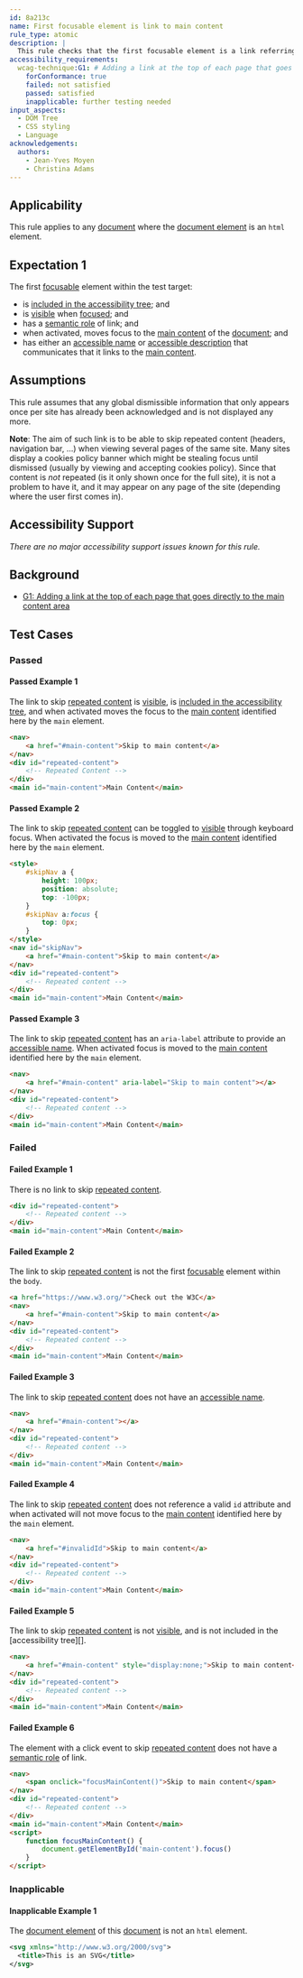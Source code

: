 ```yaml
---
id: 8a213c
name: First focusable element is link to main content
rule_type: atomic
description: |
  This rule checks that the first focusable element is a link referring to the main content of the page
accessibility_requirements:
  wcag-technique:G1: # Adding a link at the top of each page that goes directly to the main content area
    forConformance: true
    failed: not satisfied
    passed: satisfied
    inapplicable: further testing needed
input_aspects:
  - DOM Tree
  - CSS styling
  - Language
acknowledgements:
  authors:
    - Jean-Yves Moyen
    - Christina Adams
---
```


## Applicability

This rule applies to any [document][] where the [document element][] is an `html` element.

## Expectation 1

The first [focusable][] element within the test target:

- is [included in the accessibility tree][]; and
- is [visible][] when [focused][]; and
- has a [semantic role][] of link; and
- when activated, moves focus to the [main content][] of the [document][]; and
- has either an [accessible name][] or [accessible description][] that communicates that it links to the [main content][].

## Assumptions

This rule assumes that any global dismissible information that only appears once per site has already been acknowledged and is not displayed any more.

**Note**: The aim of such link is to be able to skip repeated content (headers, navigation bar, ...) when viewing several pages of the same site. Many sites display a cookies policy banner which might be stealing focus until dismissed (usually by viewing and accepting cookies policy). Since that content is _not_ repeated (is it only shown once for the full site), it is not a problem to have it, and it may appear on any page of the site (depending where the user first comes in).

## Accessibility Support

_There are no major accessibility support issues known for this rule._

## Background

- [G1: Adding a link at the top of each page that goes directly to the main content area](https://www.w3.org/WAI/WCAG21/Techniques/general/G1)

## Test Cases

### Passed

#### Passed Example 1

The link to skip [repeated content](#repeated-content) is [visible][], is [included in the accessibility tree][], and when activated moves the focus to the [main content][] identified here by the `main` element.

```html
<nav>
	<a href="#main-content">Skip to main content</a>
</nav>
<div id="repeated-content">
	<!-- Repeated Content -->
</div>
<main id="main-content">Main Content</main>
```

#### Passed Example 2

The link to skip [repeated content](#repeated-content) can be toggled to [visible][] through keyboard focus. When activated the focus is moved to the [main content][] identified here by the `main` element.

```html
<style>
	#skipNav a {
		height: 100px;
		position: absolute;
		top: -100px;
	}
	#skipNav a:focus {
		top: 0px;
	}
</style>
<nav id="skipNav">
	<a href="#main-content">Skip to main content</a>
</nav>
<div id="repeated-content">
	<!-- Repeated content -->
</div>
<main id="main-content">Main Content</main>
```

#### Passed Example 3

The link to skip [repeated content](#repeated-content) has an `aria-label` attribute to provide an [accessible name][]. When activated focus is moved to the [main content][] identified here by the `main` element.

```html
<nav>
	<a href="#main-content" aria-label="Skip to main content"></a>
</nav>
<div id="repeated-content">
	<!-- Repeated content -->
</div>
<main id="main-content">Main Content</main>
```

### Failed

#### Failed Example 1

There is no link to skip [repeated content](#repeated-content).

```html
<div id="repeated-content">
	<!-- Repeated content -->
</div>
<main id="main-content">Main Content</main>
```

#### Failed Example 2

The link to skip [repeated content](#repeated-content) is not the first [focusable][] element within the `body`.

```html
<a href="https://www.w3.org/">Check out the W3C</a>
<nav>
	<a href="#main-content">Skip to main content</a>
</nav>
<div id="repeated-content">
	<!-- Repeated content -->
</div>
<main id="main-content">Main Content</main>
```

#### Failed Example 3

The link to skip [repeated content](#repeated-content) does not have an [accessible name][].

```html
<nav>
	<a href="#main-content"></a>
</nav>
<div id="repeated-content">
	<!-- Repeated content -->
</div>
<main id="main-content">Main Content</main>
```

#### Failed Example 4

The link to skip [repeated content](#repeated-content) does not reference a valid `id` attribute and when activated will not move focus to the [main content][] identified here by the `main` element.

```html
<nav>
	<a href="#invalidId">Skip to main content</a>
</nav>
<div id="repeated-content">
	<!-- Repeated content -->
</div>
<main id="main-content">Main Content</main>
```

#### Failed Example 5

The link to skip [repeated content](#repeated-content) is not [visible][], and is not included in the [accessibility tree][].

```html
<nav>
	<a href="#main-content" style="display:none;">Skip to main content</a>
</nav>
<div id="repeated-content">
	<!-- Repeated content -->
</div>
<main id="main-content">Main Content</main>
```

#### Failed Example 6

The element with a click event to skip [repeated content](#repeated-content) does not have a [semantic role][] of link.

```html
<nav>
	<span onclick="focusMainContent()">Skip to main content</span>
</nav>
<div id="repeated-content">
	<!-- Repeated content -->
</div>
<main id="main-content">Main Content</main>
<script>
	function focusMainContent() {
		document.getElementById('main-content').focus()
	}
</script>
```

### Inapplicable

#### Inapplicable Example 1

The [document element][] of this [document][] is not an `html` element.

```svg
<svg xmlns="http://www.w3.org/2000/svg">
  <title>This is an SVG</title>
</svg>
```

[accessible description]: #accessible-description 'Definition of accessible description'
[accessible name]: #accessible-name 'Definition of accessible name'
[document]: https://dom.spec.whatwg.org/#concept-document 'Definition of document'
[document element]: https://dom.spec.whatwg.org/#document-element 'Definition of document element'
[focusable]: #focusable 'Definition of focusable'
[focused]: #focused 'Definition of focused'
[included in the accessibility tree]: #included-in-the-accessibility-tree 'Definition of included in the accessibility tree'
[main content]: #main-content 'Definition of main content'
[semantic role]: #semantic-role 'Definition of semantic role'
[visible]: #visible 'Definition of visible'
